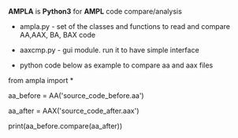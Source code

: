 **AMPLA** is **Python3** for **AMPL** code compare/analysis

* ampla.py - set of the classes and functions to read and compare AA,AAX, BA, BAX code
* aaxcmp.py - gui module. run it to have simple interface

* python code below as example to compare aa and aax files

from ampla import *

aa_before = AA('source_code_before.aa')

aa_after = AAX('source_code_after.aax')

print(aa_before.compare(aa_after))


